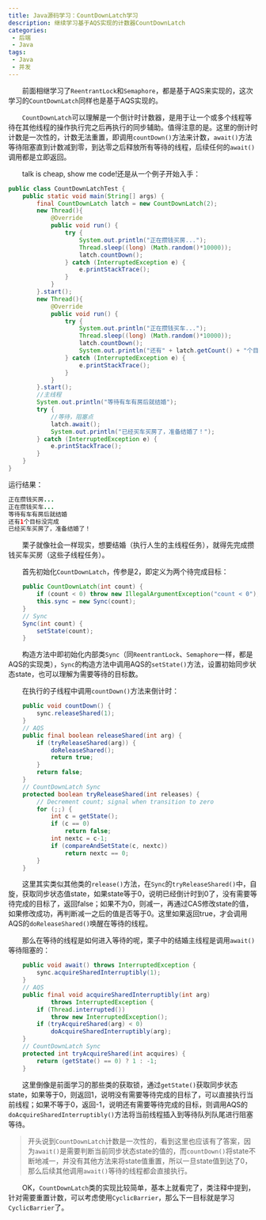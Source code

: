 ```yaml
---
title: Java源码学习：CountDownLatch学习
description: 继续学习基于AQS实现的计数器CountDownLatch
categories:
 - 后端
 - Java
tags:
 - Java
 - 并发
---
```




&emsp;&emsp;前面相继学习了`ReentrantLock`和`Semaphore`，都是基于AQS来实现的，这次学习的`CountDownLatch`同样也是基于AQS实现的。

&emsp;&emsp;`CountDownLatch`可以理解是一个倒计时计数器，是用于让一个或多个线程等待在其他线程的操作执行完之后再执行的同步辅助。值得注意的是。这里的倒计时计数是一次性的，计数无法重置，即调用`countDown()`方法来计数，`await()`方法等待阻塞直到计数减到零，到达零之后释放所有等待的线程，后续任何的`await()`调用都是立即返回。

&emsp;&emsp;talk is cheap, show me code!还是从一个例子开始入手：

```java
public class CountDownLatchTest {
    public static void main(String[] args) {
        final CountDownLatch latch = new CountDownLatch(2);
        new Thread(){
            @Override
            public void run() {
                try {
                    System.out.println("正在攒钱买房...");
                    Thread.sleep((long) (Math.random()*10000));
                    latch.countDown();
                } catch (InterruptedException e) {
                    e.printStackTrace();
                }
            }
        }.start();
        new Thread(){
            @Override
            public void run() {
                try {
                    System.out.println("正在攒钱买车...");
                    Thread.sleep((long) (Math.random()*10000));
                    latch.countDown();
                    System.out.println("还有" + latch.getCount() + "个目标没完成");
                } catch (InterruptedException e) {
                    e.printStackTrace();
                }
            }
        }.start();
        //主线程
        System.out.println("等待有车有房后就结婚");
        try {
            //等待，阻塞点
            latch.await();
            System.out.println("已经买车买房了，准备结婚了！");
        } catch (InterruptedException e) {
            e.printStackTrace();
        }
    }
}
```

运行结果：

```java
正在攒钱买房...
正在攒钱买车...
等待有车有房后就结婚
还有1个目标没完成
已经买车买房了，准备结婚了！
```

&emsp;&emsp;栗子就像社会一样现实，想要结婚（执行人生的主线程任务），就得先完成攒钱买车买房（这些子线程任务）。

&emsp;&emsp;首先初始化`CountDownLatch`，传参是2，即定义为两个待完成目标：

```java
    public CountDownLatch(int count) {
        if (count < 0) throw new IllegalArgumentException("count < 0");
        this.sync = new Sync(count);
    }
    // Sync
    Sync(int count) {
        setState(count);
    }
```

&emsp;&emsp;构造方法中即初始化内部类`Sync`（同`ReentrantLock`、`Semaphore`一样，都是AQS的实现类），`Sync`的构造方法中调用AQS的`setState()`方法，设置初始同步状态state，也可以理解为需要等待的目标数。

&emsp;&emsp;在执行的子线程中调用`countDown()`方法来倒计时：

```java
    public void countDown() {
        sync.releaseShared(1);
    }
    // AQS
    public final boolean releaseShared(int arg) {
        if (tryReleaseShared(arg)) {
            doReleaseShared();
            return true;
        }
        return false;
    }
    // CountDownLatch Sync
    protected boolean tryReleaseShared(int releases) {
        // Decrement count; signal when transition to zero
        for (;;) {
            int c = getState();
            if (c == 0)
                return false;
            int nextc = c-1;
            if (compareAndSetState(c, nextc))
                return nextc == 0;
        }
    }
```

&emsp;&emsp;这里其实类似其他类的`release()`方法，在`Sync`的`tryReleaseShared()`中，自旋，获取同步状态值state，如果state等于0，说明已经倒计时到0了，没有需要等待完成的目标了，返回false；如果不为0，则减一，再通过CAS修改state的值，如果修改成功，再判断减一之后的值是否等于0。这里如果返回true，才会调用AQS的`doReleaseShared()`唤醒在等待的线程。

&emsp;&emsp;那么在等待的线程是如何进入等待的呢，栗子中的结婚主线程是调用`await()`等待阻塞的：

```java
    public void await() throws InterruptedException {
        sync.acquireSharedInterruptibly(1);
    }
    // AQS
    public final void acquireSharedInterruptibly(int arg)
            throws InterruptedException {
        if (Thread.interrupted())
            throw new InterruptedException();
        if (tryAcquireShared(arg) < 0)
            doAcquireSharedInterruptibly(arg);
    }
    // CountDownLatch Sync
    protected int tryAcquireShared(int acquires) {
        return (getState() == 0) ? 1 : -1;
    }
```

&emsp;&emsp;这里倒像是前面学习的那些类的获取锁，通过`getState()`获取同步状态state，如果等于0，则返回1，说明没有需要等待完成的目标了，可以直接执行当前线程；如果不等于0，返回-1，说明还有需要等待完成的目标，则调用AQS的`doAcquireSharedInterruptibly()`方法将当前线程插入到等待队列队尾进行阻塞等待。

> 开头说到`CountDownLatch`计数是一次性的，看到这里也应该有了答案，因为`await()`是需要判断当前同步状态state的值的，而`countDown()`将state不断地减一，并没有其他方法来将state值重置，所以一旦state值到达了0，那么后续其他调用`await()`等待的线程都会直接执行。

&emsp;&emsp;OK，`CountDownLatch`类的实现比较简单，基本上就看完了，类注释中提到，针对需要重置计数，可以考虑使用`CyclicBarrier`，那么下一目标就是学习`CyclicBarrier`了。